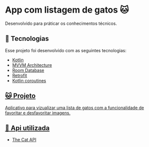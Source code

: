 # App com listagem de gatos 🐱
Desenvolvido para práticar os conhecimentos técnicos.

<h2> 🚀 Tecnologias </h2>
Esse projeto foi desenvolvido com as seguintes tecnologias:
<br>
<ul>
<li> <a href="https://kotlinlang.org"> Kotlin
<li> <a href="https://developer.android.com/topic/libraries/architecture/viewmodel"> MVVM Architecture
<li> <a href="https://developer.android.com/training/data-storage/room"> Room Database
<li> <a href="https://square.github.io/retrofit/"> Retrofit
<li> <a href="https://developer.android.com/kotlin/coroutines"> Kotlin coroutines
</ul>

<h2> 🐱 Projeto </h2>
Aplicativo para vizualizar uma lista de gatos com a funcionalidade de favoritar e desfavoritar imagens.

<br>

<h2> 🔗 Api utilizada </h2>
<ul>
<li> <a href="https://thecatapi.com"> The Cat API
</ul>
